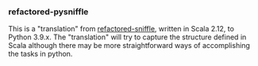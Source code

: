 ### refactored-pysniffle
This is a "translation" from [refactored-sniffle](https://github.com/rustle003/refactored-sniffle), written in Scala 2.12, to Python 3.9.x. The "translation" will try to capture the structure defined in Scala although there may be more straightforward ways of accomplishing the tasks in python.